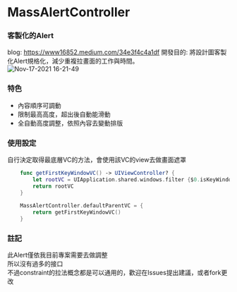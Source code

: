 # MassAlertController
### 客製化的Alert  
blog: https://www16852.medium.com/34e3f4c4a1df
開發目的:  將設計圖客製化Alert規格化，減少重複拉畫面的工作與時間。  
![Nov-17-2021 16-21-49](https://user-images.githubusercontent.com/15730633/142167444-294b4287-140a-469a-967e-1a494483076f.gif)

### 特色
- 內容順序可調動
- 限制最高高度，超出後自動能滑動
- 全自動高度調整，依照內容去變動排版

### 使用設定
自行決定取得最底層VC的方法，會使用該VC的view去做畫面遮罩

```swift
	func getFirstKeyWindowVC() -> UIViewController? {
	    let rootVC = UIApplication.shared.windows.filter {$0.isKeyWindow}.first?.rootViewController
	    return rootVC
	}
	
	MassAlertController.defaultParentVC = {
	    return getFirstKeyWindowVC()
	}
```

### 註記
此Alert僅依我目前專案需要去做調整  
所以沒有過多的接口  
不過constraint的拉法概念都是可以通用的，歡迎在Issues提出建議，或者fork更改
